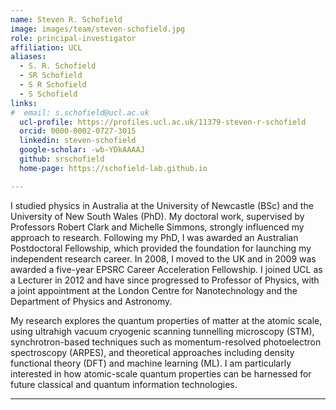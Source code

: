 ```yaml
---
name: Steven R. Schofield
image: images/team/steven-schofield.jpg
role: principal-investigator
affiliation: UCL
aliases:
  - S. R. Schofield
  - SR Schofield
  - S R Schofield
  - S Schofield
links:
#  email: s.schofield@ucl.ac.uk
  ucl-profile: https://profiles.ucl.ac.uk/11379-steven-r-schofield
  orcid: 0000-0002-0727-3015
  linkedin: steven-schofield
  google-scholar: -wb-YDkAAAAJ
  github: srschofield
  home-page: https://schofield-lab.github.io

---
```


I studied physics in Australia at the University of Newcastle (BSc) and the University of New South Wales (PhD). My doctoral work, supervised by Professors Robert Clark and Michelle Simmons, strongly influenced my approach to research. Following my PhD, I was awarded an Australian Postdoctoral Fellowship, which provided the foundation for launching my independent research career. In 2008, I moved to the UK and in 2009 was awarded a five-year EPSRC Career Acceleration Fellowship. I joined UCL as a Lecturer in 2012 and have since progressed to Professor of Physics, with a joint appointment at the London Centre for Nanotechnology and the Department of Physics and Astronomy.

My research explores the quantum properties of matter at the atomic scale, using ultrahigh vacuum cryogenic scanning tunnelling microscopy (STM), synchrotron-based techniques such as momentum-resolved photoelectron spectroscopy (ARPES), and theoretical approaches including density functional theory (DFT) and machine learning (ML). I am particularly interested in how atomic-scale quantum properties can be harnessed for future classical and quantum information technologies.

---